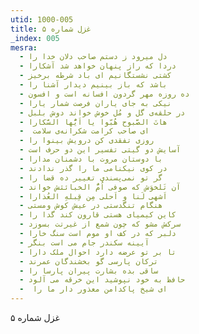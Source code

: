```yaml
---
utid: 1000-005
title: غزل شماره ۵
_index: 005
mesra:
  - دل میرود ز دستم صاحب دلان خدا را
  - دردا که راز پنهان خواهد شد آشکارا
  - کشتی نشستگانیم ای باد شرطه برخیز
  - باشد که باز بینیم دیدار آشنا را
  - ده روزه مهر گردون افسانه است و افسون
  - نیکی به جای یاران فرصت شمار یارا
  - در حلقه‌ی گل و مُل خوش خواند دوش بلبل
  - هاتَ الصَّبوح هُبّوا یا اَیُّها السَّکارا
  - ‌ ای صاحب کرامت شکرانه‌ی سلامت
  - روزی تفقدی کن درویش بینوا را
  - آسایش دو گیتی تفسیر این دو حرف است
  - با دوستان مروت با دشمنان مدارا
  - در کوی نیکنامی ما را گذر ندادند
  - گر تو نمی‌پسندی تغییر ده قضا را
  - آن تَلخوَش که صوفی اُمُّ الخبائثش خواند
  - اَشهی لَنا و اَحلی مِن قِبلهِ العُذارا
  - هنگام تنگدستی در عیش کوش ومستی
  - کاین کیمیای هستی قارون کند گدا را
  - سرکش مشو که چون شمع از غیرتت بسوزد
  - دلبر که در کف او موم است سنگ خارا
  - آیینه سکندر جام می است بنگر
  - تا بر تو عرضه دارد احوال ملک دارا
  - ترکان پارسی گو بخشندگان عمرند
  - ساقی بده بشارت پیران پارسا را
  - حافظ به خود نپوشید این خرقه می آلود
  - ‌ ای شیخ پاکدامن معذور دار ما را
---
```

غزل شماره ۵
